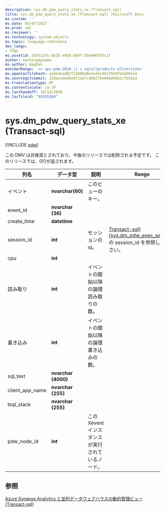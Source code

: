 ```yaml
---
description: sys.dm_pdw_query_stats_xe (Transact-sql)
title: sys.dm_pdw_query_stats_xe (Transact-sql) |Microsoft Docs
ms.custom: ''
ms.date: 03/07/2017
ms.prod: sql
ms.reviewer: ''
ms.technology: system-objects
ms.topic: language-reference
dev_langs:
- TSQL
ms.assetid: 5d551241-db35-4958-b60f-55e996f95c1f
author: markingmyname
ms.author: maghan
monikerRange: '>= aps-pdw-2016 || = sqlallproducts-allversions'
ms.openlocfilehash: ae6e1bad82f1280bd0e2ed4c461f93dfb2dd9e34
ms.sourcegitcommit: 22dacedeb6e8721e7cdb6279a946d4002cfb5da3
ms.translationtype: MT
ms.contentlocale: ja-JP
ms.lasthandoff: 10/14/2020
ms.locfileid: "92035260"
---
```

# <a name="sysdm_pdw_query_stats_xe-transact-sql"></a>sys.dm_pdw_query_stats_xe (Transact-sql)
[!INCLUDE [pdw](../../includes/applies-to-version/pdw.md)]

  この DMV は非推奨とされており、今後のリリースでは削除される予定です。 このリリースでは、0行が返されます。  
  
|列名|データ型|説明|Range|  
|-----------------|---------------|-----------------|-----------|  
|イベント|**nvarchar(60)**|このビューのキー。||  
|event_id|**nvarchar (36)**|||  
|create_time|**datetime**|||  
|session_id|**int**|セッションの id。|[Transact-sql&#41;&#40;sys.dm_pdw_exec_sessions](../../relational-databases/system-dynamic-management-views/sys-dm-pdw-exec-sessions-transact-sql.md)の session_id を参照してください。|  
|cpu|**int**|||  
|読み取り|**int**|イベントの開始以降の論理読み取りの数。||  
|書き込み|**int**|イベントの開始以降の論理書き込みの数。||  
|sql_text|**nvarchar (4000)**|||  
|client_app_name|**nvarchar (255)**|||  
|tsql_stack|**nvarchar (255)**|||  
|pdw_node_id|**int**|この Xevent インスタンスが実行されているノード。|  
  
## <a name="see-also"></a>参照  
 [Azure Synapse Analytics と並列データウェアハウスの動的管理ビュー &#40;Transact-sql&#41;](../../relational-databases/system-dynamic-management-views/sql-and-parallel-data-warehouse-dynamic-management-views.md)  
  
  
